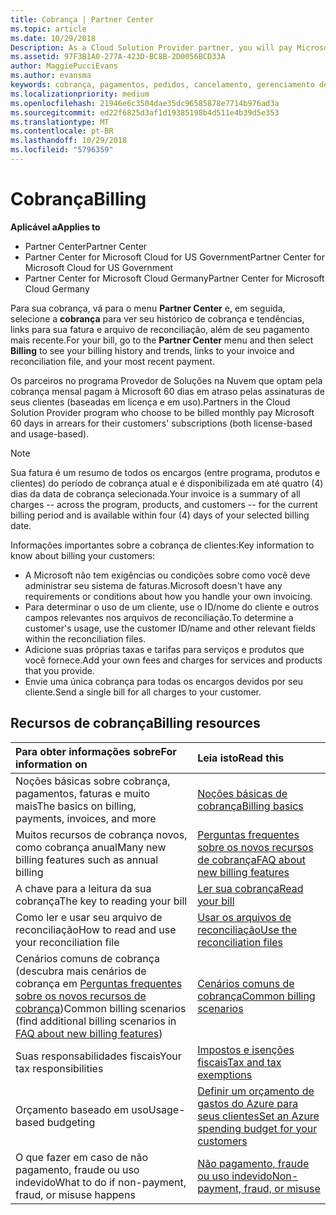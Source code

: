 ```yaml
---
title: Cobrança | Partner Center
ms.topic: article
ms.date: 10/29/2018
Description: As a Cloud Solution Provider partner, you will pay Microsoft 60 days in arrears for the license-based and usage-based subscriptions of your customers.
ms.assetid: 97F3B1A0-277A-423D-BC8B-2D0056BCD33A
author: MaggiePucciEvans
ms.author: evansma
keywords: cobrança, pagamentos, pedidos, cancelamento, gerenciamento de pedidos, falta de pagamento, fraude, uso indevido, imposto, isenções fiscais, arquivos de reconciliação, arquivo de reconciliação
ms.localizationpriority: medium
ms.openlocfilehash: 21946e6c3504dae35dc96585878e7714b976ad3a
ms.sourcegitcommit: ed22f6825d3af1d19385198b4d511e4b39d5e353
ms.translationtype: MT
ms.contentlocale: pt-BR
ms.lasthandoff: 10/29/2018
ms.locfileid: "5796359"
---
```

# <a name="billing"></a><span data-ttu-id="31ea3-103">Cobrança</span><span class="sxs-lookup"><span data-stu-id="31ea3-103">Billing</span></span>

**<span data-ttu-id="31ea3-104">Aplicável a</span><span class="sxs-lookup"><span data-stu-id="31ea3-104">Applies to</span></span>**

-  <span data-ttu-id="31ea3-105">Partner Center</span><span class="sxs-lookup"><span data-stu-id="31ea3-105">Partner Center</span></span>
-  <span data-ttu-id="31ea3-106">Partner Center for Microsoft Cloud for US Government</span><span class="sxs-lookup"><span data-stu-id="31ea3-106">Partner Center for Microsoft Cloud for US Government</span></span>
-  <span data-ttu-id="31ea3-107">Partner Center for Microsoft Cloud Germany</span><span class="sxs-lookup"><span data-stu-id="31ea3-107">Partner Center for Microsoft Cloud Germany</span></span>

<span data-ttu-id="31ea3-108">Para sua cobrança, vá para o menu **Partner Center** e, em seguida, selecione a **cobrança** para ver seu histórico de cobrança e tendências, links para sua fatura e arquivo de reconciliação, além de seu pagamento mais recente.</span><span class="sxs-lookup"><span data-stu-id="31ea3-108">For your bill, go to the **Partner Center** menu and then select **Billing** to see your billing history and trends, links to your invoice and reconciliation file, and your most recent payment.</span></span>

<span data-ttu-id="31ea3-109">Os parceiros no programa Provedor de Soluções na Nuvem que optam pela cobrança mensal pagam à Microsoft 60 dias em atraso pelas assinaturas de seus clientes (baseadas em licença e em uso).</span><span class="sxs-lookup"><span data-stu-id="31ea3-109">Partners in the Cloud Solution Provider program who choose to be billed monthly pay Microsoft 60 days in arrears for their customers' subscriptions (both license-based and usage-based).</span></span>

> [!NOTE]  
> <span data-ttu-id="31ea3-110">Sua fatura é um resumo de todos os encargos (entre programa, produtos e clientes) do período de cobrança atual e é disponibilizada em até quatro (4) dias da data de cobrança selecionada.</span><span class="sxs-lookup"><span data-stu-id="31ea3-110">Your invoice is a summary of all charges -- across the program, products, and customers -- for the current billing period and is available within four (4) days of your selected billing date.</span></span>

<span data-ttu-id="31ea3-111">Informações importantes sobre a cobrança de clientes:</span><span class="sxs-lookup"><span data-stu-id="31ea3-111">Key information to know about billing your customers:</span></span>

-   <span data-ttu-id="31ea3-112">A Microsoft não tem exigências ou condições sobre como você deve administrar seu sistema de faturas.</span><span class="sxs-lookup"><span data-stu-id="31ea3-112">Microsoft doesn't have any requirements or conditions about how you handle your own invoicing.</span></span>
-   <span data-ttu-id="31ea3-113">Para determinar o uso de um cliente, use o ID/nome do cliente e outros campos relevantes nos arquivos de reconciliação.</span><span class="sxs-lookup"><span data-stu-id="31ea3-113">To determine a customer's usage, use the customer ID/name and other relevant fields within the reconciliation files.</span></span>
-   <span data-ttu-id="31ea3-114">Adicione suas próprias taxas e tarifas para serviços e produtos que você fornece.</span><span class="sxs-lookup"><span data-stu-id="31ea3-114">Add your own fees and charges for services and products that you provide.</span></span>
-   <span data-ttu-id="31ea3-115">Envie uma única cobrança para todas os encargos devidos por seu cliente.</span><span class="sxs-lookup"><span data-stu-id="31ea3-115">Send a single bill for all charges to your customer.</span></span>

## <a name="billing-resources"></a><span data-ttu-id="31ea3-116">Recursos de cobrança</span><span class="sxs-lookup"><span data-stu-id="31ea3-116">Billing resources</span></span>
|**<span data-ttu-id="31ea3-117">Para obter informações sobre</span><span class="sxs-lookup"><span data-stu-id="31ea3-117">For information on</span></span>**   |**<span data-ttu-id="31ea3-118">Leia isto</span><span class="sxs-lookup"><span data-stu-id="31ea3-118">Read this</span></span>**    |
|:-----------------------------|:-----------------|
|<span data-ttu-id="31ea3-119">Noções básicas sobre cobrança, pagamentos, faturas e muito mais</span><span class="sxs-lookup"><span data-stu-id="31ea3-119">The basics on billing, payments, invoices, and  more</span></span>   |[<span data-ttu-id="31ea3-120">Noções básicas de cobrança</span><span class="sxs-lookup"><span data-stu-id="31ea3-120">Billing basics</span></span>](billing-basics.md)
|<span data-ttu-id="31ea3-121">Muitos recursos de cobrança novos, como cobrança anual</span><span class="sxs-lookup"><span data-stu-id="31ea3-121">Many new billing features such as annual billing</span></span>   |[<span data-ttu-id="31ea3-122">Perguntas frequentes sobre os novos recursos de cobrança</span><span class="sxs-lookup"><span data-stu-id="31ea3-122">FAQ about new billing features</span></span>](faq-about-new-billing-features.md)|
|<span data-ttu-id="31ea3-123">A chave para a leitura da sua cobrança</span><span class="sxs-lookup"><span data-stu-id="31ea3-123">The key to reading your bill</span></span>   |[<span data-ttu-id="31ea3-124">Ler sua cobrança</span><span class="sxs-lookup"><span data-stu-id="31ea3-124">Read your bill</span></span>](read-your-bill.md)   |
|<span data-ttu-id="31ea3-125">Como ler e usar seu arquivo de reconciliação</span><span class="sxs-lookup"><span data-stu-id="31ea3-125">How to read and use your reconciliation file</span></span>   |[<span data-ttu-id="31ea3-126">Usar os arquivos de reconciliação</span><span class="sxs-lookup"><span data-stu-id="31ea3-126">Use the reconciliation files</span></span>](use-the-reconciliation-files.md)|
|<span data-ttu-id="31ea3-127">Cenários comuns de cobrança (descubra mais cenários de cobrança em [Perguntas frequentes sobre os novos recursos de cobrança](faq-about-new-billing-features.md))</span><span class="sxs-lookup"><span data-stu-id="31ea3-127">Common billing scenarios (find additional billing scenarios in [FAQ about new billing features](faq-about-new-billing-features.md))</span></span>|[<span data-ttu-id="31ea3-128">Cenários comuns de cobrança</span><span class="sxs-lookup"><span data-stu-id="31ea3-128">Common billing scenarios</span></span>](common-billing-scenarios.md)|
|<span data-ttu-id="31ea3-129">Suas responsabilidades fiscais</span><span class="sxs-lookup"><span data-stu-id="31ea3-129">Your tax responsibilities</span></span>   | [<span data-ttu-id="31ea3-130">Impostos e isenções fiscais</span><span class="sxs-lookup"><span data-stu-id="31ea3-130">Tax and tax exemptions</span></span>](tax-and-tax-exemptions.md)|
|<span data-ttu-id="31ea3-131">Orçamento baseado em uso</span><span class="sxs-lookup"><span data-stu-id="31ea3-131">Usage-based budgeting</span></span>    |[<span data-ttu-id="31ea3-132">Definir um orçamento de gastos do Azure para seus clientes</span><span class="sxs-lookup"><span data-stu-id="31ea3-132">Set an Azure spending budget for your customers</span></span>](set-an-azure-spending-budget-for-your-customers.md)|
|<span data-ttu-id="31ea3-133">O que fazer em caso de não pagamento, fraude ou uso indevido</span><span class="sxs-lookup"><span data-stu-id="31ea3-133">What to do if non-payment, fraud, or misuse happens</span></span>   |[<span data-ttu-id="31ea3-134">Não pagamento, fraude ou uso indevido</span><span class="sxs-lookup"><span data-stu-id="31ea3-134">Non-payment, fraud, or misuse</span></span>](non-payment--fraud--or-misuse.md)|




















